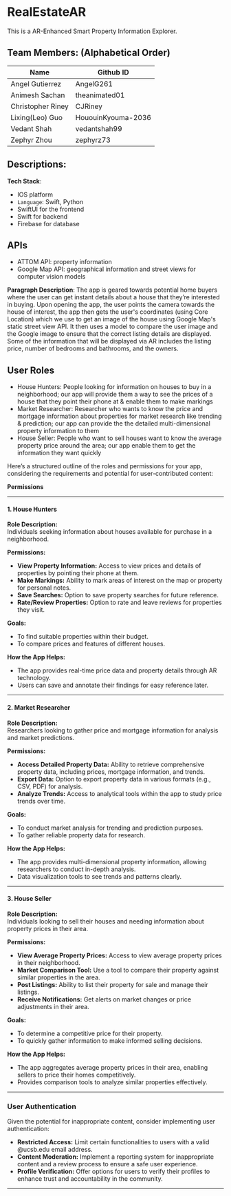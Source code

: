 # RealEstateAR
This is a AR-Enhanced Smart Property Information Explorer.

## Team Members: (Alphabetical Order) ##
| Name             | Github ID           |
| ---------------- | ------------------- |
| Angel Gutierrez  | AngelG261           |
| Animesh Sachan   | theanimated01       |
| Christopher Riney| CJRiney             |
| Lixing(Leo) Guo  | HououinKyouma-2036  |
| Vedant Shah      | vedantshah99        |
| Zephyr Zhou    	 | zephyrz73           |


## Descriptions: ##
**Tech Stack**: 
- IOS platform
- `Language`: Swift, Python
- SwiftUI for the frontend
- Swift for backend
- Firebase for database



## APIs ##
* ATTOM API: property information
* Google Map API: geographical information and street views for computer vision models



**Paragraph Description**:
The app is geared towards potential home buyers where the user can get instant details about a house that they’re interested in buying. Upon opening the app, the user points the camera towards the house of interest, the app then gets the user's coordinates (using Core Location) which we use to get an image of the house using Google Map's static street view API. It then uses a model to compare the user image and the Google image to ensure that the correct listing details are displayed. Some of the information that will be displayed via AR includes the listing price, number of bedrooms and bathrooms, and the owners. 

## User Roles ##
- House Hunters: People looking for information on houses to buy in a neighborhood; our app will provide them a way to see the prices of a house that they point their phone at & enable them to make markings
- Market Researcher: Researcher who wants to know the price and mortgage information about properties for market research like trending & prediction; our app can provide the the detailed multi-dimensional property information to them
- House Seller: People who want to sell houses want to know the average property price around the area; our app enable them to get the information they want quickly

Here’s a structured outline of the roles and permissions for your app, considering the requirements and potential for user-contributed content:

**Permissions**

---

#### 1. House Hunters

**Role Description:**  
Individuals seeking information about houses available for purchase in a neighborhood.

**Permissions:**
- **View Property Information:** Access to view prices and details of properties by pointing their phone at them.
- **Make Markings:** Ability to mark areas of interest on the map or property for personal notes.
- **Save Searches:** Option to save property searches for future reference.
- **Rate/Review Properties:** Option to rate and leave reviews for properties they visit.

**Goals:**
- To find suitable properties within their budget.
- To compare prices and features of different houses.

**How the App Helps:**
- The app provides real-time price data and property details through AR technology.
- Users can save and annotate their findings for easy reference later.

---

#### 2. Market Researcher

**Role Description:**  
Researchers looking to gather price and mortgage information for analysis and market predictions.

**Permissions:**
- **Access Detailed Property Data:** Ability to retrieve comprehensive property data, including prices, mortgage information, and trends.
- **Export Data:** Option to export property data in various formats (e.g., CSV, PDF) for analysis.
- **Analyze Trends:** Access to analytical tools within the app to study price trends over time.

**Goals:**
- To conduct market analysis for trending and prediction purposes.
- To gather reliable property data for research.

**How the App Helps:**
- The app provides multi-dimensional property information, allowing researchers to conduct in-depth analysis.
- Data visualization tools to see trends and patterns clearly.

---

#### 3. House Seller

**Role Description:**  
Individuals looking to sell their houses and needing information about property prices in their area.

**Permissions:**
- **View Average Property Prices:** Access to view average property prices in their neighborhood.
- **Market Comparison Tool:** Use a tool to compare their property against similar properties in the area.
- **Post Listings:** Ability to list their property for sale and manage their listings.
- **Receive Notifications:** Get alerts on market changes or price adjustments in their area.

**Goals:**
- To determine a competitive price for their property.
- To quickly gather information to make informed selling decisions.

**How the App Helps:**
- The app aggregates average property prices in their area, enabling sellers to price their homes competitively.
- Provides comparison tools to analyze similar properties effectively.

---

### User Authentication

Given the potential for inappropriate content, consider implementing user authentication:

- **Restricted Access:** Limit certain functionalities to users with a valid @ucsb.edu email address.
- **Content Moderation:** Implement a reporting system for inappropriate content and a review process to ensure a safe user experience.
- **Profile Verification:** Offer options for users to verify their profiles to enhance trust and accountability in the community.

---
